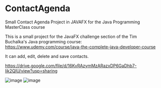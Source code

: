 # ContactAgenda
Small Contact Agenda Project in JAVAFX for the Java Programming MasterClass course

  This is a small project for the JavaFX challenge section of the Tim Buchalka's Java programming course: https://www.udemy.com/course/java-the-complete-java-developer-course
  
  It can add, edit, delete and save contacts. 
  
  https://drive.google.com/file/d/16KvRAzymMzARazxDP6GaDhb7-lik2QIU/view?usp=sharing

![image](https://user-images.githubusercontent.com/81632607/115075722-e7d85500-9ed1-11eb-975f-97fdacc3a550.png)
![image](https://user-images.githubusercontent.com/81632607/115076031-5fa67f80-9ed2-11eb-973e-293fa13b822b.png)




